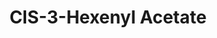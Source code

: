 ---
name: CIS-3-Hexenyl Acetate
title: CIS-3-Hexenyl Acetate
details:
  - detail:
      key: "Packaging Size"
      value: "5, 25, 200 Kg"
  - detail:
      key: "Formula"
      value: "C8H1402"
  - detail:
      key: "Odour"
      value: "A characteristic aromatic fruity odour"
  - detail:
      key: "Specific Gravity"
      value: "0.885 to 0.895 (at 20 deg C)"
  - detail:
      key: "Refractive index"
      value: "1.410 to 1.460 (at 20 deg C)"
  - detail:
      key: "Acidity"
      value: "Neutral to litmus"
  - detail:
      key: "Assay by GLC"
      value: "98% Min"
  - detail:
      key: "Packaging Type"
      value: "Can, Barrel"
  - detail:
      key: "Physical State"
      value: "Liquid"
  - detail:
      key: "Brand"
      value: "Natural Aroma"
showOnHome: false
thumbnail: https://5.imimg.com/data5/SELLER/Default/2021/12/JL/MG/NW/3823480/cis-3-hexenyl-acetate-500x500.jpg
productImages:
  - https://ucarecdn.com/8213c725-21d0-4ac0-ad5e-c1975c20032b/
category: aroma chemicals
---